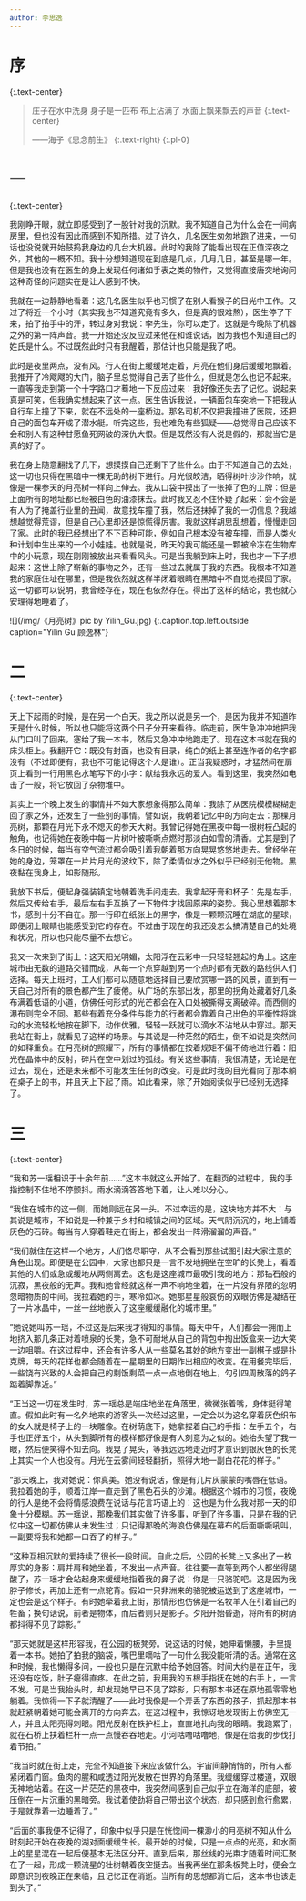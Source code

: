 ```yaml
---
author: 李思逸
---
```


# **序**

{:.text-center}

> 庄子在水中洗身
> 身子是一匹布
> 布上沾满了
> 水面上飘来飘去的声音
> {:.text-center}
>
> ——海子《思念前生》
> {:.text-right}
{:.pl-0}

# **一**

{:.text-center}

我刚睁开眼，就立即感受到了一股针对我的沉默。我不知道自己为什么会在一间病房里，但也没有因此而感到不知所措。过了许久，几名医生匆匆地跑了进来，一句话也没说就开始鼓捣我身边的几台大机器。此时的我除了能看出现在正值深夜之外，其他的一概不知。我十分想知道现在到底是几点，几月几日，甚至是哪一年。但是我也没有在医生的身上发现任何诸如手表之类的物件，又觉得直接唐突地询问这种奇怪的问题实在是让人感到不快。

我就在一边静静地看着：这几名医生似乎也习惯了在别人看猴子的目光中工作。又过了将近一个小时（其实我也不知道究竟有多久，但是真的很难熬），医生停了下来，拍了拍手中的汗，转过身对我说：李先生，你可以走了。这就是今晚除了机器之外的第一阵声音。我一开始还没反应过来他在和谁说话，因为我也不知道自己的姓氏是什么。不过既然此时只有我醒着，那估计也只能是我了吧。

此时是夜里两点，没有风。行人在街上缓缓地走着，月亮在他们身后缓缓地飘着。我推开了冷飕飕的大门，脑子里总觉得自己丢了些什么，但就是怎么也记不起来。一直等我走到第一个十字路口才蓦地一下反应过来：我好像还失去了记忆。说起来真是可笑，但我确实想起来了这一点。医生告诉我说，一辆面包车突地一下把我从自行车上撞了下来，就在不远处的一座桥边。那名司机不仅把我撞进了医院，还把自己的面包车开成了潜水艇。听完这些，我也难免有些狐疑——总觉得自己应该不会和别人有这种甘愿鱼死网破的深仇大恨。但是既然没有人说是假的，那就当它是真的好了。

我在身上随意翻找了几下，想摸摸自己还剩下了些什么。由于不知道自己的去处，这一切也只得在黑暗中一棵无助的树下进行。月光很皎洁，晒得树叶沙沙作响，就像是一棵参天的月亮树一样向上伸去。我从口袋中摸出了一张掉了色的工牌：但是上面所有的地址都已经被白色的油漆抹去。此时我又忍不住怀疑了起来：会不会是有人为了掩盖行业里的丑闻，故意找车撞了我，然后还抹掉了我的一切信息？我越想越觉得荒谬，但是自己心里却还是惊慌得厉害。我就这样胡思乱想着，慢慢走回了家。此时的我已经想出了不下百种可能，例如自己根本没有被车撞，而是人类火种计划中生出来的一个小娃娃。也就是说，昨天的我可能还是一颗被冷冻在生物库中的小玩意，现在刚刚被放出来看看风头。可是当我躺到床上时，我也才一下子想起来：这世上除了崭新的事物之外，还有一些过去就属于我的东西。我根本不知道我的家庭住址在哪里，但是我依然就这样半闭着眼睛在黑暗中不自觉地摸回了家。这一切都可以说明，我曾经存在，现在也依然存在。得出了这样的结论，我也就心安理得地睡着了。

![](/img/《月亮树》pic by Yilin_Gu.jpg)
{:.caption.top.left.outside caption="Yilin Gu 顾逸林"}

# **二**

{:.text-center}

天上下起雨的时候，是在另一个白天。我之所以说是另一个，是因为我并不知道昨天是什么时候，所以也只能将这两个日子分开来看待。临走前，医生急冲冲地把我从门口叫了回来，塞给了我一本书，然后又急冲冲地跑走了。现在这本书就在我的床头柜上。我翻开它：既没有封面，也没有目录，纯白的纸上甚至连作者的名字都没有（不过即便有，我也不可能记得这个人是谁）。正当我疑惑时，才猛然间在扉页上看到一行用黑色水笔写下的小字：献给我永远的爱人。看到这里，我突然如电击了一般，将它放回了杂物堆中。

其实上一个晚上发生的事情并不如大家想象得那么简单：我除了从医院模模糊糊走回了家之外，还发生了一些别的事情。譬如说，我朝着记忆中的方向走去：那棵月亮树，那颗在月光下永不熄灭的参天大树。我曾记得她在黑夜中每一根树枝凸起的触角，也记得她在夜晚中每一片树叶被嘶嘶点燃时那淡白如雪的清香。尤其是到了冬日的时候，每当有空气流过都会吸引着我朝着那方向晃晃悠悠地走去。曾经坐在她的身边，笼罩在一片片月光的波纹下，除了柔情似水之外似乎已经别无他物。黑夜黏在我身上，如影随形。

我放下书后，便起身强装镇定地朝着洗手间走去。我拿起牙膏和杯子：先是左手，然后又传给右手，最后左右手互换了一下物件才找回原来的姿势。我心里想着那本书，感到十分不自在。那一行印在纸张上的黑字，像是一颗颗沉睡在湖底的星球，即便闭上眼睛也能感受到它的存在。不过由于现在的我还没怎么搞清楚自己的处境和状况，所以也只能尽量不去想它。

我又一次来到了街上：这天阳光明媚，太阳浮在云彩中一只轻轻翘起的角上。这座城市由无数的道路交错而成，从每一个点穿越到另一个点时都有无数的路线供人们选择。每天上班时，工人们都可以随意地选择自己要欣赏哪一路的风景，直到有一天自己对所有的景色都产生了疲倦。从广场的东部出发，那里的拐角处藏着好几条布满着低语的小道，仿佛任何形式的光芒都会在入口处被撕得支离破碎。而西侧的瀑布则完全不同。那些有着充分条件与能力的行者都会靠着自己出色的平衡性将跳动的水流轻松地按在脚下，动作优雅，轻轻一跃就可以滴水不沾地从中穿过。那天我站在街上，就看见了这样的场景。与其说是一种茫然的陌生，倒不如说是突然间的如释重负。在月亮树的照耀下，所有的事情都在按着规矩不偏不倚地进行着：阳光在晶体中的反射，碎片在空中划过的弧线。有关这些事情，我很清楚，无论是在过去，现在，还是未来都不可能发生任何的改变。可是此时我的目光看向了那本躺在桌子上的书，并且天上下起了雨。如此看来，除了开始阅读似乎已经别无选择了。

# **三**

{:.text-center}

“我和苏一瑶相识于十余年前......”这本书就这么开始了。在翻页的过程中，我的手指控制不住地不停颤抖。雨水滴滴答答地下着，让人难以分心。

“我住在城市的这一侧，而她则远在另一头。不过幸运的是，这块地方并不大：与其说是城市，不如说是一种兼于乡村和城镇之间的区域。天气阴沉沉的，地上铺着灰色的石砖。每当有人穿着鞋走在街上，都会发出一阵滑溜溜的声音。”

“我们就住在这样一个地方，人们恪尽职守，从不会看到那些试图引起大家注意的角色出现。即便是在公园中，大家也都只是一言不发地拥坐在空旷的长凳上，看着其他的人们或急或缓地从两侧离去。这也是这座城市最吸引我的地方：那钻石般的沉寂，黑夜般的无声。我和她曾经就这样一声不响地坐着，在一片没有界限的忽明忽暗物质的中间。我拉着她的手，寒冷如冰。她那星星般哀伤的双眼仿佛是凝结在了一片冰晶中，一丝一丝地嵌入了这座缓缓融化的城市里。”

“她说她叫苏一瑶，不过这是后来我才得知的事情。每天中午，人们都会一拥而上地挤入那几条正对着喷泉的长凳，急不可耐地从自己的背包中掏出饭盒来一边大笑一边咀嚼。在这过程中，还会有许多人从一些莫名其妙的地方变出一副棋子或是扑克牌，每天的花样也都会随着在一星期里的日期作出相应的改变。在用餐完毕后，一些饶有兴致的人会把自己的剩饭剩菜一点一点地倒在地上，勾引四周散落的鸽子踮着脚靠近。”

“正当这一切在发生时，苏一瑶总是端庄地坐在角落里，微微张着嘴，身体挺得笔直。假如此时有一名外地来的游客头一次经过这里，一定会以为这名穿着灰色织布的女人就是椅子上的一块雕像。在树荫底下，她拿捏着自己的手指：左手五个，右手也正好五个，从头到脚所有的模样都好像是有人刻意为之似的。她抬头望了我一眼，然后便笑得不知去向。我晃了晃头，等我远远地走近时才意识到银灰色的长凳上其实一个人也没有。月光在云雾间轻轻翻折，照得大地一副白花花的样子。”

“那天晚上，我对她说：你真美。她没有说话，像是有几片灰蒙蒙的嘴唇在低语。我拉着她的手，顺着江岸一直走到了黑色石头的沙滩。根据这个城市的习惯，夜晚的行人是绝不会将情感浪费在说话与花言巧语上的：这也是为什么我对那一天的印象十分模糊。苏一瑶说，那晚我们其实做了许多事，听到了许多事，只是在我的记忆中这一切都仿佛从未发生过；只记得那晚的海浪仿佛是在幕布的后面嘶嘶吼叫，一副要将我和她都一口吞了的样子。”

“这种互相沉默的爱持续了很长一段时间。自此之后，公园的长凳上又多出了一枚厚实的身影：肩并肩和她坐着，不发出一点声音。往往要一直等到两个人都坐得腿酸了，苏一瑶才会站起身来缓缓地指着我的鼻子说：你是一只骆驼吧。这是因为我脖子修长，再加上还有一点驼背。假如一只非洲来的骆驼被运送到了这座城市，一定也会是这个样子。有时她牵着我上街，那情形也仿佛是一名牧羊人在引着自己的牲畜；换句话说，前者是物体，而后者则只是影子。夕阳开始昏逝，将所有的树荫都抖得不见了踪影。”

“那天她就是这样形容我，在公园的板凳旁。说这话的时候，她伸着懒腰，手里提着一本书。她拍了拍我的脑袋，嘴巴里嘀咕了一句什么我没能听清的话。通常在这种时候，我也懒得多问，一般也只是在沉默中给予她回答。时间大约是在正午，我还没有吃饭，肚子瘪得直疼。在此之前，我用我的五根手指抚在她的右手上，一言不发。可是当我抬头时，却发现她早已不见了踪影，只有那本书还在原地孤零零地躺着。我惊得一下子就清醒了——此时我像是一个弄丢了东西的孩子，抓起那本书就赶紧朝着她可能会离开的方向奔去。在这过程中，我惊讶地发现街上仿佛空无一人，并且太阳亮得刺眼。阳光反射在铁护栏上，直直地扎向我的眼睛。我跑累了，就在石桥上扶着栏杆一点一点慢吞吞地走。小河咕噜咕噜地，像是在给我的步伐打着节拍。”

“我当时就在街上走，完全不知道接下来应该做什么。宇宙间静悄悄的，所有人都紧闭着门窗。鱼肉的腥和咸透过阳光发散在世界的角落里。我缓缓穿过楼道，双眼无神地站着。在这一片茫茫的黑夜中，我突然间感到自己似乎立在海洋的底部，被压倒在一片沉重的黑暗旁。我试着使劲将自己带出这个状态，却只感到愈行愈累，于是就靠着一边睡着了。”

“后面的事我便不记得了，印象中似乎只是在恍惚间一棵渺小的月亮树不知从什么时刻起开始在夜晚的湖对面缓缓生长。最开始的时候，只是一点点的光亮，和水面上的星星混在一起后便基本无法区分开。直到后来，那丝线的光束才随着时间汇聚在了一起，形成一颗流星的壮树朝着夜空挺去。当我再坐在那条板凳上时，便会立即意识到夜晚正在来临，且记忆正在消逝。当所有的思想都消亡后，这本书也该走到头了。”
